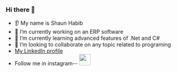 ### Hi there 👋

* 👂 My name is Shaun Habib
* 🔭 I’m currently working on an ERP software 
* 🌱 I’m currently learning advanced features of .Net and C#
* 🤝 I’m looking to collaborate on any topic related to programing
* <a href="https://www.linkedin.com/in/shaun-habib-a167a5226/">My LinkedIn profile </a>
* Follow me in instagram-- 
  <a href="https://www.instagram.com/s_h_a_y_a_n_a_h_m_e_d/">
    <img height="30" src="https://user-images.githubusercontent.com/46517096/166974368-9798f39f-1f46-499c-b14e-81f0a3f83a06.png"/>
  </a>

